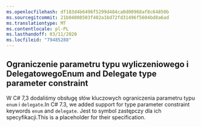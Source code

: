 ```yaml
---
ms.openlocfilehash: df183d4b6496f5299d484ca0d00968af8c64850b
ms.sourcegitcommit: 21b04008503f402a1bd72fd31496f5604bd8a6ad
ms.translationtype: MT
ms.contentlocale: pl-PL
ms.lasthandoff: 03/11/2020
ms.locfileid: "79485288"
---
```

## <a name="enum-and-delegate-type-parameter-constraint"></a><span data-ttu-id="03298-101">Ograniczenie parametru typu wyliczeniowego i Delegatowego</span><span class="sxs-lookup"><span data-stu-id="03298-101">Enum and Delegate type parameter constraint</span></span>

<span data-ttu-id="03298-102">W C# 7,3 dodaliśmy obsługę słów kluczowych ograniczenia parametru typu `enum` i `delegate`.</span><span class="sxs-lookup"><span data-stu-id="03298-102">In C# 7.3, we added support for type parameter constraint keywords `enum` and `delegate`.</span></span>  <span data-ttu-id="03298-103">Jest to symbol zastępczy dla ich specyfikacji.</span><span class="sxs-lookup"><span data-stu-id="03298-103">This is a placeholder for their specification.</span></span>
